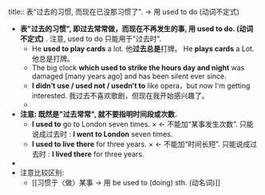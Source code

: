title:: 表“过去的习惯, 而现在已没那习惯了". -> 用 used to do (动词不定式)

- **表"过去的习惯", 即过去常常做，而现在不再发生的事, 用 used to do. (动词不定式)** . 注意, used to do 只能用于"过去时".
	- He **used to play cards** a lot. 他**过去总是**打牌。
	  He **plays cards** a Lot. 他总是打牌。
	- The big clock **which used to strike the hours day and night** was damaged [many years ago]  and has been silent ever since.
	- **I didn’t use / used not / usedn’t to** like opera，but now I'm getting interested. 我过去不喜欢歌剧，但现在我开始感兴趣了。
	-
- **注意: 既然是"过去常常", 就不要指明时间段或次数.**
	- **I used to** go to London seven times.  × <-  不能加“某事发生次数”. 只能说成过去时 : **I went to London** seven times.
	- **I used to live there** for three years. × <- 不能加“时间长短”. 只能说成过去时 :  **I lived there** for three years.
-
- 注意比较区别:
	- [[习惯于〈做〉某事 -> 用 be used to (doing) sth. (动名词)]]